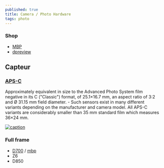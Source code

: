 ```yaml
---
published: true
title: Camera / Photo Hardware
tags: photo
---
```

### Shop

- [MBP](https://www.mpb.com/fr-fr)
- [dpreview](https://www.dpreview.com/)

## Capteur
### [APS-C](https://en.wikipedia.org/wiki/APS-C) 

Approximately equivalent in size to the Advanced Photo System film negative in its C ("Classic") format, of 25.1×16.7 mm, an aspect ratio of 3:2 and Ø 31.15 mm field diameter. - Such sensors exist in many different variants depending on the manufacturer and camera model. All APS-C variants are considerably smaller than 35 mm standard film which measures 36×24 mm.

[![caption](https://upload.wikimedia.org/wikipedia/commons/thumb/f/f0/Sensor_sizes_overlaid_inside.svg/600px-Sensor_sizes_overlaid_inside.svg.png)](https://en.wikipedia.org/wiki/APS-C)

### Full frame

- [D700](https://photographylife.com/used-full-frame-dslr-guide) / [mbp](https://www.mpb.com/fr-fr/produit/nikon-d700)
- Z6
- D850